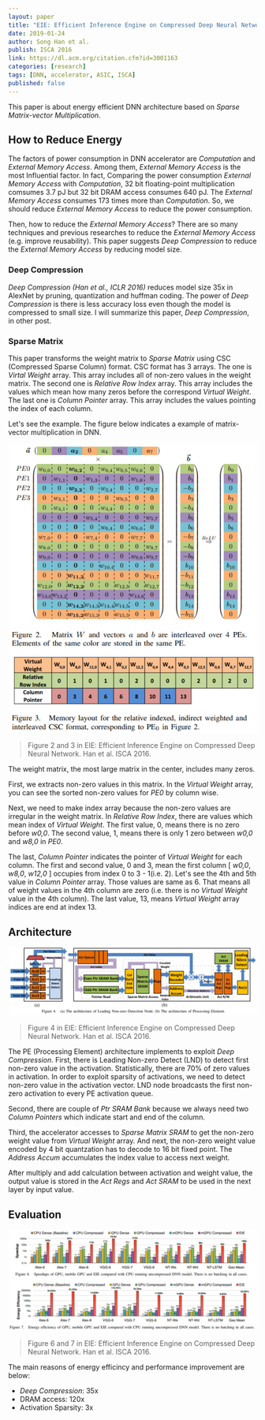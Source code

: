 ```yaml
---
layout: paper
title: "EIE: Efficient Inference Engine on Compressed Deep Neural Network"
date: 2019-01-24
author: Song Han et al.
publish: ISCA 2016
link: https://dl.acm.org/citation.cfm?id=3001163
categories: [research]
tags: [DNN, accelerator, ASIC, ISCA]
published: false
---
```


This paper is about energy efficient DNN architecture based on *Sparse Matrix-vector Multiplication*.

## How to Reduce Energy

The factors of power consumption in DNN accelerator are *Computation* and *External Memory Access*. Among them, *External Memory Access* is the most Influential factor. In fact, Comparing the power consumption *External Memory Access* with *Computation*, 32 bit floating-point multiplication comsumes 3.7 pJ but 32 bit DRAM access consumes 640 pJ. The *External Memory Access* consumes 173 times more than *Computation*. So, we should reduce *External Memory Access* to reduce the power consumption.

Then, how to reduce the *External Memory Access*? There are so many techniques and previous researches to reduce the *External Memory Access* (e.g. improve reusability). This paper suggests *Deep Compression* to reduce the *External Memory Access* by reducing model size.

### Deep Compression

*Deep Compression (Han et al., ICLR 2016)* reduces model size 35x in AlexNet by pruning, quantization and huffman coding. The power of *Deep Compression* is there is less accuracy loss even though the model is compressed to small size. I will summarize this paper, *Deep Compression*, in other post.

### Sparse Matrix

This paper transforms the weight matrix to *Sparse Matrix* using CSC (Compressed Sparse Column) format. CSC format has 3 arrays. The one is *Virtal Weight* array. This array includes all of non-zero values in the weight matrix. The second one is *Relative Row Index* array. This array includes the values which mean how many zeros before the correspond *Virtual Weight*. The last one is *Column Pointer* array. This array includes the values pointing the index of each column.

Let's see the example. The figure below indicates a example of matrix-vector multiplication in DNN.

![Sparse Matrix](/images/EIE/1.png)

> Figure 2 and 3 in EIE: Efficient Inference Engine on Compressed Deep Neural Network. Han et al. ISCA 2016.

The weight matrix, the most large matrix in the center, includes many zeros. 

First, we extracts non-zero values in this matrix. In the *Virtual Weight* array, you can see the sorted non-zero values for *PE0* by column wise. 

Next, we need to make index array because the non-zero values are irregular in the weight matrix. In *Relative Row Index*, there are values which mean index of *Virtual Weight*. The first value, 0, means there is no zero before *w0,0*. The second value, 1, means there is only 1 zero between *w0,0* and *w8,0* in *PE0*. 

The last, *Column Pointer* indicates the pointer of *Virtual Weight* for each column. The first and second value, 0 and 3, mean the first column [ *w0,0*, *w8,0*, *w12,0* ] occupies from index 0 to 3 - 1(i.e. 2). Let's see the 4th and 5th value in *Column Pointer* array. Those values are same as 6. That means all of weight values in the 4th column are zero (i.e. there is no *Virtual Weight* value in the 4th column). The last value, 13, means *Virtual Weight* array indices are end at index 13.

## Architecture

![Architecture](/images/EIE/2.png)

> Figure 4 in EIE: Efficient Inference Engine on Compressed Deep Neural Network. Han et al. ISCA 2016.

The PE (Processing Element) architecture implements to exploit *Deep Compression*. First, there is Leading Non-zero Detect (LND) to detect first non-zero value in the activation. Statistically, there are 70% of zero values in activation. In order to exploit sparsity of activations, we need to detect non-zero value in the activation vector. LND node broadcasts the first non-zero activation to every PE activation queue.

Second, there are couple of *Ptr SRAM Bank* because we always need two *Column Pointers* which indicate start and end of the column.

Third, the accelerator accesses to *Sparse Matrix SRAM* to get the non-zero weight value from *Virtual Weight* array. And next, the non-zero weight value encoded by 4 bit quantzation has to decode to 16 bit fixed point. The *Address Accum* accumulates the index value to access next weight.

After multiply and add calculation between activation and weight value, the output value is stored in the *Act Regs* and *Act SRAM* to be used in the next layer by input value.

## Evaluation

![Evaluation](/images/EIE/3.png)

> Figure 6 and 7 in EIE: Efficient Inference Engine on Compressed Deep Neural Network. Han et al. ISCA 2016.

The main reasons of energy efficincy and performance improvement are below:

- *Deep Compression*: 35x
- DRAM access: 120x
- Activation Sparsity: 3x